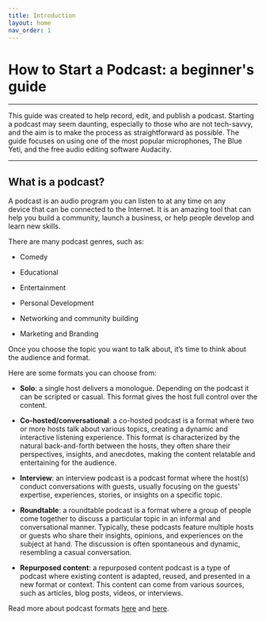 ```yaml
---
title: Introduction
layout: home
nav_order: 1
---
```


# How to Start a Podcast: a beginner's guide 
---


This guide was created to help record, edit, and publish a podcast. Starting a podcast may seem daunting, especially to those who are not tech-savvy, and the aim is to make the process as straightforward as possible. The guide focuses on using one of the most popular microphones, The Blue Yeti, and the free audio editing software Audacity.

---

## What is a podcast?
A podcast is an audio program you can listen to at any time on any device that can be connected to the Internet. It is an amazing tool that can help you build a community, launch a business, or help people develop and learn new skills.

There are many podcast genres, such as:

- Comedy

- Educational

- Entertainment

- Personal Development

- Networking and community building

- Marketing and Branding

Once you choose the topic you want to talk about, it’s time to think about the audience and format. 

Here are some formats you can choose from:

- **Solo**: a single host delivers a monologue. Depending on the podcast it can be  scripted or casual. This format gives the host full control over the content.   

- **Co-hosted/conversational**: a co-hosted podcast is a format where two or more hosts talk about various topics, creating a dynamic and interactive listening experience. This format is characterized by the natural back-and-forth between the hosts, they often share their perspectives, insights, and anecdotes, making the content relatable and entertaining for the audience.

- **Interview**: an interview podcast is a podcast format where the host(s) conduct conversations with guests, usually focusing on the guests' expertise, experiences, stories, or insights on a specific topic. 

- **Roundtable**:  a roundtable podcast is a format where a group of people come together to discuss a particular topic in an informal and conversational manner. Typically, these podcasts feature multiple hosts or guests who share their insights, opinions, and experiences on the subject at hand. The discussion is often spontaneous and dynamic, resembling a casual conversation.

- **Repurposed content**: a repurposed content podcast is a type of podcast where existing content is adapted, reused, and presented in a new format or context. This content can come from various sources, such as articles, blog posts, videos, or interviews. 



Read more about podcast formats [here](https://castos.com/podcast-format/ ) and  [here](https://www.brafton.com/blog/video-marketing/types-of-podcasts/).

